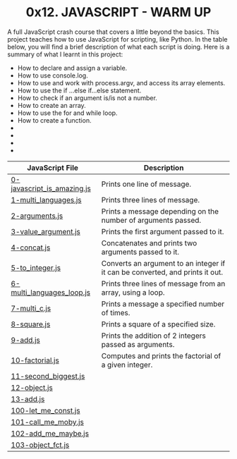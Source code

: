 <h1 align="center"><b>0x12. JAVASCRIPT - WARM UP</b></h1>

A full JavaScript crash course that covers a little beyond the basics. This project teaches how to use JavaScript for scripting, like Python. In the table below, you will find a brief description of what each script is doing. Here is a summary of what I learnt in this project:

<ul>
<li>How to declare and assign a variable.</li>
<li>How to use console.log.</li>
<li>How to use and work with process.argv, and access its array elements.</li>
<li>How to use the if ...else if...else statement.</li>
<li>How to check if an argument is/is not a number.</li>
<li>How to create an array.</li>
<li>How to use the for and while loop.</li>
<li>How to create a function.</li>
<li></li>
<li></li>
<li></li>
<li></li>
</ul>

|JavaScript File| Description|
|--- |---|
|[0-javascript_is_amazing.js](https://github.com/GM-Samuelstein/alx-higher_level_programming/blob/master/0x12-javascript-warm_up/0-javascript_is_amazing.js)|Prints one line of message.|
|[1-multi_languages.js](https://github.com/GM-Samuelstein/alx-higher_level_programming/blob/master/0x12-javascript-warm_up/1-multi_languages.js)|Prints three lines of message.|
|[2-arguments.js](https://github.com/GM-Samuelstein/alx-higher_level_programming/blob/master/0x12-javascript-warm_up/2-arguments.js)|Prints a message depending on the number of arguments passed.|
|[3-value_argument.js](https://github.com/GM-Samuelstein/alx-higher_level_programming/blob/master/0x12-javascript-warm_up/3-value_argument.js)|Prints the first argument passed to it.|
|[4-concat.js](https://github.com/GM-Samuelstein/alx-higher_level_programming/blob/master/0x12-javascript-warm_up/4-concat.js)|Concatenates and prints two arguments passed to it.|
|[5-to_integer.js](https://github.com/GM-Samuelstein/alx-higher_level_programming/blob/master/0x12-javascript-warm_up/5-to_integer.js)|Converts an argument to an integer if it can be converted, and prints it out.|
|[6-multi_languages_loop.js](https://github.com/GM-Samuelstein/alx-higher_level_programming/blob/master/0x12-javascript-warm_up/6-multi_languages_loop.js)|Prints three lines of message from an array, using a loop.|
|[7-multi_c.js](https://github.com/GM-Samuelstein/alx-higher_level_programming/blob/master/0x12-javascript-warm_up/7-multi_c.js)|Prints a message a specified number of times.|
|[8-square.js](https://github.com/GM-Samuelstein/alx-higher_level_programming/blob/master/0x12-javascript-warm_up/8-square.js)|Prints a square of a specified size.|
|[9-add.js](https://github.com/GM-Samuelstein/alx-higher_level_programming/blob/master/0x12-javascript-warm_up/9-add.js)|Prints the addition of 2 integers passed as arguments.|
|[10-factorial.js](https://github.com/GM-Samuelstein/alx-higher_level_programming/blob/master/0x12-javascript-warm_up/10-factorial.js)|Computes and prints the factorial of a given integer.|
|[11-second_biggest.js](https://github.com/GM-Samuelstein/alx-higher_level_programming/blob/master/0x12-javascript-warm_up/11-second_biggest.js)||
|[12-object.js](https://github.com/GM-Samuelstein/alx-higher_level_programming/blob/master/0x12-javascript-warm_up/12-object.js)||
|[13-add.js](https://github.com/GM-Samuelstein/alx-higher_level_programming/blob/master/0x12-javascript-warm_up/13-add.js)||
|[100-let_me_const.js](https://github.com/GM-Samuelstein/alx-higher_level_programming/blob/master/0x12-javascript-warm_up/100-let_me_const.js)||
|[101-call_me_moby.js](https://github.com/GM-Samuelstein/alx-higher_level_programming/blob/master/0x12-javascript-warm_up/101-call_me_moby.js)||
|[102-add_me_maybe.js](https://github.com/GM-Samuelstein/alx-higher_level_programming/blob/master/0x12-javascript-warm_up/102-add_me_maybe.js)||
|[103-object_fct.js](https://github.com/GM-Samuelstein/alx-higher_level_programming/blob/master/0x12-javascript-warm_up/103-object_fct.js)||
